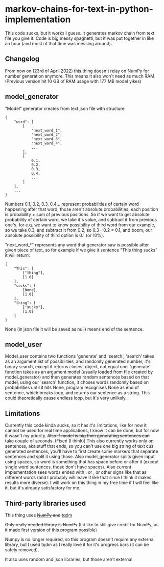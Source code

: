 # markov-chains-for-text-in-python-implementation

This code sucks, but it works I guess. It generates markov chain from text file you give it.
Code is big messy spaghetti, but it was put together in like an hour (and most of that time was messing around).

Changelog
------

From now on (23rd of April 2022) this thing doesn't relay on NumPy for number generation anymore. This means it also won't need as much RAM.(Previous version hit 10 GB of RAM usage with 177 MB model yikes)

model_generator
------

"Model" generator creates from text json file with structure:
```
{
    "word": [
        [
            "next_word_1",
            "next_word_2",
            "next_word_3",
            "next_word_4",
            ...
        ],
        [
            0.1,
            0.2,
            0.3,
            0.4,
            ...
        ]
    ],
    ...
}
```
Numbers 0.1, 0.2, 0.3, 0.4... represent probabilities of certain word happening after that word, those aren't absolute probabilities, each position is probability + sum of previous positions. So if we want to get absolute probability of certain word, we take it's value, and subtract it from previous one's, for e.q. we want to know possibility of third word from our example, so we take 0.3, and subtract it from 0.2, so 0.3 - 0.2 = 0.1, and boom, our absolute possibility of third option is 0.1 (or 10%).

"next_word_*" represents any word that generator saw is possible after given piece of text, so for example if we give it sentence "This thing sucks" it will return:
```
{
    "This": [
        ["thing"], 
        [1.0]
    ],
    "sucks": [
        [None], 
        [1.0]
    ],
    "thing": [
        ["sucks"], 
        [1.0]
    ]
}
```
None (in json file it will be saved as null) means end of the sentence.

model_user
------
Model_user contains two functions 'generate' and 'search', 'search' takes as an argument list of possibilities, and randomly generated number, it's binary search, except it returns closest object, not equal one. 'generate' function takes as an argument model (usually loaded from file created by model_generator) and then generates random sentences based on that model, using our 'search' function, it choses words randomly based on probabilities until it hits None, program recognises None as end of sentence, which breaks loop, and returns our sentence as a string. This could theoretically cause endless loop, but it's very unlikely.

Limitations
------
Currently this code kinda sucks, so it has it's limitations, like for now it cannot be used for real time applications, I know it can be done, but for now it wasn't my priority. ~~Also if model is big then generating sentences can take couple of seconds.~~ (Fixed (I think)) This also currently works only on sentences, aka stuff that ends, so you can't use one big string of text cus generated sentences, you'll have to first create some markers that separate sentences and split it using those. Also model_generator splits given input using spaces, so word is something that has space before or after it (except single word sentences, those don't have spaces). Also current implementation sees words ended with . or , or other signs like that as different words (and I probably will leave it like that since I think it makes results more diverse). I will work on this thing in my free time if I will feel like it, but it's already satisfactory for me.

Third-party libraries used
------
This thing uses ~~[NumPy](https://numpy.org/) and~~ [tqdm](https://tqdm.github.io/)

~~Only really needed library is NumPy~~
(I'd like to still give credit for NumPy, as it made first version of this program possible)

Numpy is no longer required, so this program doesn't require any external library, but I used tqdm as I really love it for it's progress bars (it can be safely removed).

It also uses random and json libraries, but those aren't external.